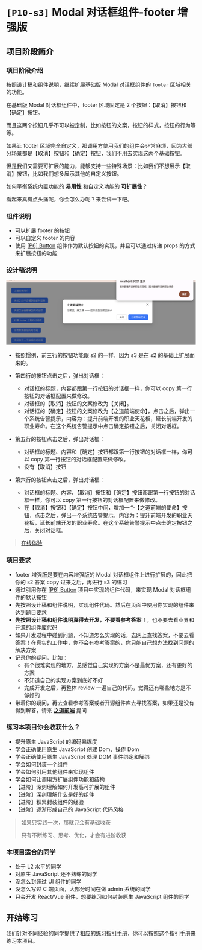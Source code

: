 # `[P10-s3]` Modal 对话框组件-footer 增强版

## 项目阶段简介

### 项目阶段介绍

按照设计稿和组件说明，继续扩展基础版 Modal 对话框组件的 `footer` 区域相关的功能。

在基础版 Modal 对话框组件中，footer 区域固定是 2 个按钮：【取消】按钮和【确定】按钮。

而且这两个按钮几乎不可以被定制，比如按钮的文案，按钮的样式，按钮的行为等等。

如果让 footer 区域完全自定义，那调用方使用我们的组件会非常麻烦，因为大部分场景都是【取消】按钮和【确定】按钮，我们不用去实现这两个基础按钮。

但是我们又需要可扩展的能力，能够支持一些特殊场景：比如我们不想展示【取消】按钮，比如我们想多展示其他的自定义按钮。

如何平衡系统内置功能的 **易用性** 和自定义功能的 **可扩展性**？

看起来真有点头痛呢，你会怎么办呢？来尝试一下吧。



### 组件说明

- 可以扩展 footer 的按钮
- 可以自定义 footer 的内容
- 使用 [[P6] Button](https://github.com/ZhiDaoFE/P6-button-component) 组件作为默认按钮的实现，并且可以通过传递 props 的方式来扩展按钮的功能



### 设计稿说明

![s3 设计稿](./design/design_modal1.png)

- 按照惯例，前三行的按钮功能跟 s2 的一样，因为 s3 是在 s2 的基础上扩展而来的。
- 第四行的按钮点击之后，弹出对话框：
  - 对话框的标题，内容都跟第一行按钮的对话框一样，你可以 copy 第一行按钮的对话框配置来做修改。
  - 对话框的【取消】按钮的文案修改为【关闭】。
  - 对话框的【确定】按钮的文案修改为【之道前端使命】，点击之后，弹出一个系统告警提示，内容为：提升前端开发的职业天花板，延长前端开发的职业寿命。在这个系统告警提示中点击确定按钮之后，关闭对话框。
- 第五行的按钮点击之后，弹出对话框：
  - 对话框的标题、内容和【确定】按钮都跟第一行按钮的对话框一样，你可以 copy 第一行按钮的对话框配置来做修改。
  - 没有【取消】按钮

- 第六行的按钮点击之后，弹出对话框：
  - 对话框的标题、内容、【取消】按钮和【确定】按钮都跟第一行按钮的对话框一样，你可以 copy 第一行按钮的对话框配置来做修改。
  - 在【取消】按钮和【确定】按钮中间，增加一个【之道前端的使命】按钮，点击之后，弹出一个系统告警提示，内容为：提升前端开发的职业天花板，延长前端开发的职业寿命。在这个系统告警提示中点击确定按钮之后，关闭对话框。


> [在线体验](https://zhidaofe.github.io/P10-modal-component/s3/index.html)



### 项目要求

- footer 增强版是要在内容增强版的 Modal 对话框组件上进行扩展的，因此把你的 s2 答案 copy 过来之后，再进行 s3 的练习
- 通过引用你在  [[P6] Button](https://github.com/ZhiDaoFE/P6-button-component) 项目中实现的组件代码，来实现 Modal 对话框组件的默认按钮
- 先按照设计稿和组件说明，实现组件代码。然后在页面中使用你实现的组件来达到题目要求
- **先按照设计稿和组件说明真得去开发，不要看参考答案！**，也不要去看业界和开源的组件库代码
- 如果开发过程中碰到问题，不知道怎么实现的话，去网上查找答案，不要去看答案！在真实的工作中，你不会有参考答案的，你只能自己想办法找到问题的解决方案
- 记录你的疑问，比如：
  - 有个很难实现的地方，总感觉自己实现的方案不是最优方案，还有更好的方案
  - 不知道自己的实现方案到底好不好
  - 完成开发之后，再整体 review 一遍自己的代码，觉得还有哪些地方是不够好的
- 带着你的疑问，再去查看参考答案或者开源组件库去寻找答案，如果还是没有得到解答，请来 [**之道前端**](https://kcnrozgf41zs.feishu.cn/wiki/PBj0w5rjUiEWVgktZE0caKOunNc) 提问



### 练习本项目你会收获什么？

- 提升原生 JavaScript 的编码熟练度
- 学会正确使用原生 JavaScript 创建 Dom、操作 Dom
- 学会正确使用原生 JavaScript 处理 DOM 事件绑定和解绑
- 学会如何封装一个组件
- 学会如何引用其他组件来实现组件
- 学会如何让调用方扩展组件功能和结构
- 【进阶】深刻理解如何开发高可扩展的组件
- 【进阶】深刻理解什么是好的组件
- 【进阶】积累封装组件的经验
- 【进阶】逐渐形成自己的 JavaScript 代码风格

> 如果只实践一次，那就只会有基础收获
>
> 只有不断练习、思考、优化，才会有进阶收获



### 本项目适合的同学

- 处于 L2 水平的同学
- 对原生 JavaScript 还不熟练的同学
- 没怎么封装过 UI 组件的同学
- 没怎么写过 C 端页面，大部分时间在做 admin 系统的同学
- 只会开发 React/Vue 组件，想要练习如何封装原生 JavaScript 组件的同学



## 开始练习

我们针对不同经验的同学提供了相应的[练习指引手册](https://kcnrozgf41zs.feishu.cn/wiki/An7GwvUQrirdvdkJdQ9c4q3Rndd)，你可以按照这个指引手册来练习本项目。


